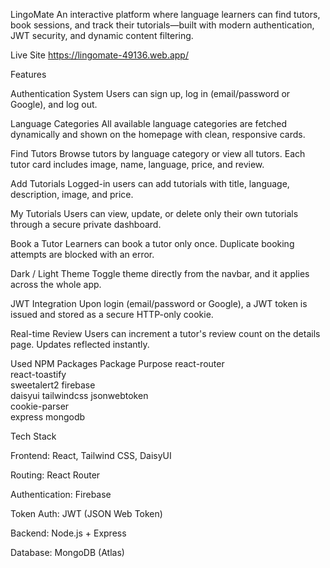 LingoMate
An interactive platform where language learners can find tutors, book sessions, and track their tutorials—built with modern authentication, JWT security, and dynamic content filtering.

Live Site
https://lingomate-49136.web.app/


Features

Authentication System
Users can sign up, log in (email/password or Google), and log out. 

Language Categories
All available language categories are fetched dynamically and shown on the homepage with clean, responsive cards.

Find Tutors
Browse tutors by language category or view all tutors. Each tutor card includes image, name, language, price, and review.

Add Tutorials
Logged-in users can add tutorials with title, language, description, image, and price.

My Tutorials
Users can view, update, or delete only their own tutorials through a secure private dashboard.

Book a Tutor
Learners can book a tutor only once. Duplicate booking attempts are blocked with an error.

Dark / Light Theme
Toggle theme directly from the navbar, and it applies across the whole app.

JWT Integration
Upon login (email/password or Google), a JWT token is issued and stored as a secure HTTP-only cookie. 


Real-time Review
Users can increment a tutor's review count on the details page. Updates reflected instantly.

Used NPM Packages
Package	Purpose
react-router	
react-toastify	
sweetalert2	
firebase	
daisyui	
tailwindcss	
jsonwebtoken	
cookie-parser	
express	
mongodb	

Tech Stack

Frontend: React, Tailwind CSS, DaisyUI

Routing: React Router 

Authentication: Firebase

Token Auth: JWT (JSON Web Token)

Backend: Node.js + Express

Database: MongoDB (Atlas)

